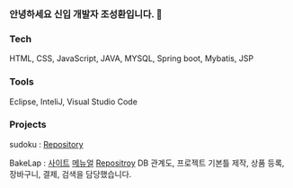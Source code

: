 ### 안녕하세요 신입 개발자 조성환입니다. 👋

### Tech
HTML, CSS, JavaScript, JAVA, MYSQL, Spring boot, Mybatis, JSP

### Tools
Eclipse, InteliJ, Visual Studio Code

### Projects
sudoku :  [Repository](https://github.com/BlueDestinyUnit/sudoku)


BakeLap : [사이트](http://ec2-3-39-22-132.ap-northeast-2.compute.amazonaws.com:8080)
[메뉴얼](./BakeLab.pdf)
[Repositroy](https://github.com/BlueDestinyUnit/BakeLap)
DB 관계도, 프로젝트 기본틀 제작, 상품 등록, 장바구니, 결제,  검색을 담당했습니다.

<!--
**BlueDestinyUnit/BlueDestinyUnit** is a ✨ _special_ ✨ repository because its `README.md` (this file) appears on your GitHub profile.

Here are some ideas to get you started:

- 🔭 I’m currently working on ...
- 🌱 I’m currently learning ...
- 👯 I’m looking to collaborate on ...
- 🤔 I’m looking for help with ...
- 💬 Ask me about ...
- 📫 How to reach me: ...
- 😄 Pronouns: ...
- ⚡ Fun fact: ...
-->
